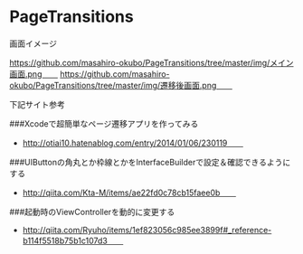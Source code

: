 # PageTransitions　　

画面イメージ　　

https://github.com/masahiro-okubo/PageTransitions/tree/master/img/メイン画面.png　　
https://github.com/masahiro-okubo/PageTransitions/tree/master/img/遷移後画面.png　　

下記サイト参考　　

###Xcodeで超簡単なページ遷移アプリを作ってみる　　
- http://otiai10.hatenablog.com/entry/2014/01/06/230119　　

###UIButtonの角丸とか枠線とかをInterfaceBuilderで設定＆確認できるようにする　　
- http://qiita.com/Kta-M/items/ae22fd0c78cb15faee0b　　

###起動時のViewControllerを動的に変更する　　
- http://qiita.com/Ryuho/items/1ef823056c985ee3899f#_reference-b114f5518b75b1c107d3　　
